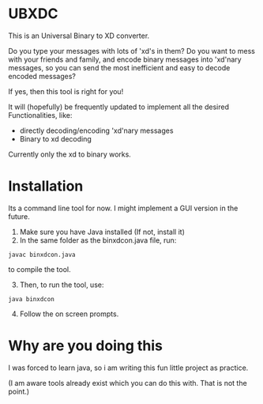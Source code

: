 # UBXDC
This is an Universal Binary to XD converter.

Do you type your messages with lots of 'xd's in them?
Do you want to mess with your friends and family, and encode binary messages into 'xd'nary messages,
so you can send the most inefficient and easy to decode encoded messages?

If yes, then this tool is right for you!

It will (hopefully) be frequently updated to implement all the desired Functionalities, like:
- directly decoding/encoding 'xd'nary messages
- Binary to xd decoding

Currently only the xd to binary works. 

# Installation
Its a command line tool for now. I might implement a GUI version in the future.
1. Make sure you have Java installed (If not, install it)
2. In the same folder as the binxdcon.java file, run:
```
javac binxdcon.java
```
to compile the tool.

3. Then, to run the tool, use:
```
java binxdcon
```
4. Follow the on screen prompts.

# Why are you doing this

I was forced to learn java, so i am writing this fun little project as practice.

(I am aware tools already exist which you can do this with. That is not the point.)
